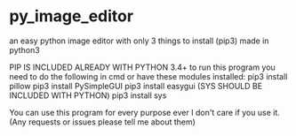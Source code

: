 # py_image_editor
an easy python image editor with only 3 things to install (pip3)
made in python3

PIP IS INCLUDED ALREADY WITH PYTHON 3.4+
to run this program you need to do the following in cmd or have these modules installed:
pip3 install pillow
pip3 install PySimpleGUI
pip3 install easygui
(SYS SHOULD BE INCLUDED WITH PYTHON)
pip3 install sys

You can use this program for every purpose ever I don't care if you use it.
(Any requests or issues please tell me about them)
